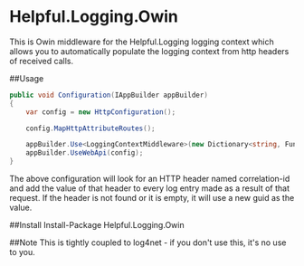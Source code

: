 # Helpful.Logging.Owin
This is Owin middleware for the Helpful.Logging logging context which allows you to automatically populate the logging context from http headers of received calls.

##Usage
```c#
public void Configuration(IAppBuilder appBuilder)
{
    var config = new HttpConfiguration();

    config.MapHttpAttributeRoutes();

    appBuilder.Use<LoggingContextMiddleware>(new Dictionary<string, Func<string>> { { "correlation-id", () => Guid.NewGuid().ToString()}});
    appBuilder.UseWebApi(config);
}
```
The above configuration will look for an HTTP header named correlation-id and add the value of that header to every log entry made as a result of that request. If the header is not found or it is empty, it will use a new guid as the value.

##Install
Install-Package Helpful.Logging.Owin

##Note
This is tightly coupled to log4net - if you don't use this, it's no use to you.